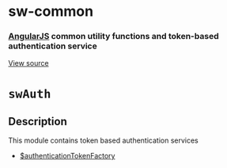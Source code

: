 ﻿# sw-common
### [AngularJS](http://angularjs.org/) common utility functions and token-based authentication service

<a href="https://github.com/mdarlea/angular-common/blob/master/src/_module.js" class="view-source"><i class="icon-eye-open"> </i>View source</a><h1><code ng:non-bindable="">swAuth</code>
<div><span class="hint"></span>
</div>
</h1>
<div><h2 id="description">Description</h2>
<div class="description"><div class="swauth-page"><p>This module contains token based authentication services</p>
<ul>
<li><a href="http://swaksoft.com/docs/#/api/swAuth.$authenticationTokenFactory">$authenticationTokenFactory</a> </li>
</ul>
</div></div>
</div>

